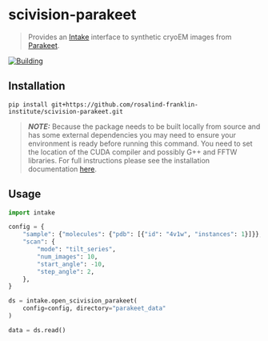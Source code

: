 # scivision-parakeet
> Provides an [Intake](https://intake.readthedocs.io/en/latest/index.html) interface to synthetic cryoEM images from [Parakeet](https://github.com/rosalindfranklininstitute/parakeet).

[![Building](https://github.com/rosalindfranklininstitute/scivision-parakeet/actions/workflows/python-package.yml/badge.svg)](https://github.com/rosalindfranklininstitute/scivision-parakeet/actions/workflows/python-package.yml)

## Installation

```
pip install git+https://github.com/rosalind-franklin-institute/scivision-parakeet.git
```

> **_NOTE:_** Because the package needs to be built locally from source and has
some external dependencies you may need to ensure your environment is ready before
running this command. You need to set the location of the CUDA compiler and
possibly G++ and FFTW libraries. For full instructions please see the
installation documentation
[here](https://rosalindfranklininstitute.github.io/parakeet/installation.html).


## Usage

```python
import intake

config = {
    "sample": {"molecules": {"pdb": [{"id": "4v1w", "instances": 1}]}},
    "scan": {
        "mode": "tilt_series",
        "num_images": 10,
        "start_angle": -10,
        "step_angle": 2,
    },
}

ds = intake.open_scivision_parakeet(
    config=config, directory="parakeet_data"
)

data = ds.read()
```
